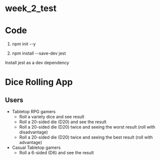# week_2_test


# Code


1. npm init --y

2. npm install --save-dev jest

Install jest as a dev dependency 

# Dice Rolling App

## Users   

- Tabletop RPG gamers
    - Roll a variety dice and see result
    - Roll a 20-sided die (D20) and see the result
    - Roll a 20-sided die (D20) twice and seeing the worst result (roll with disadvantage)
    - Roll a 20-sided die (D20) twice and seeing the best result (roll with advantage)
- Casual Tabletop gamers
    - Roll a 6-sided (D6) and see the result
